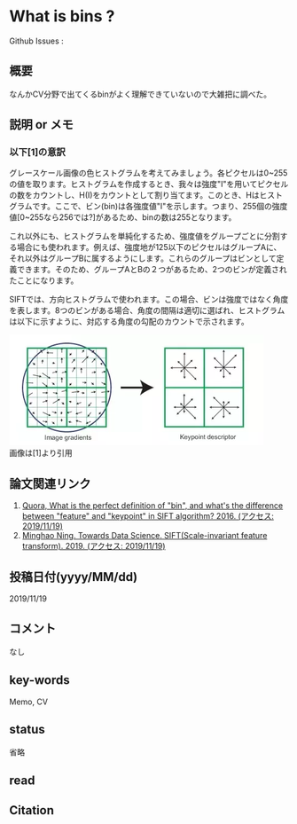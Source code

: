 # What is bins ?

Github Issues : []()  

## 概要
なんかCV分野で出てくるbinがよく理解できていないので大雑把に調べた。

## 説明 or メモ
### 以下[1]の意訳
グレースケール画像の色ヒストグラムを考えてみましょう。各ピクセルは0~255の値を取ります。ヒストグラムを作成するとき、我々は強度"I"を用いてピクセルの数をカウントし、H(I)をカウントとして割り当てます。このとき、Hはヒストグラムです。ここで、ビン(bin)は各強度値"I"を示します。つまり、255個の強度値[0~255なら256では?]があるため、binの数は255となります。

これ以外にも、ヒストグラムを単純化するため、強度値をグループごとに分割する場合にも使われます。例えば、強度地が125以下のピクセルはグループAに、それ以外はグループBに属するようにします。これらのグループはビンとして定義できます。そのため、グループAとBの２つがあるため、2つのビンが定義されたことになります。

SIFTでは、方向ヒストグラムで使われます。この場合、ビンは強度ではなく角度を表します。8つのビンがある場合、角度の間隔は適切に選ばれ、ヒストグラムは以下に示すように、対応する角度の勾配のカウントで示されます。

![fig1](img/Wib/fig1.png)  
画像は[1]より引用

## 論文関連リンク
1. [Quora, What is the perfect definition of "bin", and what's the difference between "feature" and "keypoint" in SIFT algorithm? 2016. (アクセス: 2019/11/19)](https://www.quora.com/What-is-the-perfect-definition-of-bin-and-whats-the-difference-between-feature-and-keypoint-in-SIFT-algorithm)
2. [Minghao Ning. Towards Data Science. SIFT(Scale-invariant feature transform). 2019. (アクセス: 2019/11/19)](https://towardsdatascience.com/sift-scale-invariant-feature-transform-c7233dc60f37)

## 投稿日付(yyyy/MM/dd)
2019/11/19

## コメント
なし

## key-words
Memo, CV

## status
省略

## read

## Citation

